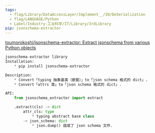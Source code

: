 ```yaml
---
tags:
  - flag/Library/DataAccessLayer/Implement__/IO/DeSerialization
  - flag/LANGUAGE/Python
  - Label/Industry-工业科学/IT/Library/3rdLibrary
pip: jsonschema-extractor
---
```


[toumorokoshi/jsonschema-extractor: Extract jsonschema from various Python objects](https://github.com/toumorokoshi/jsonschema-extractor)


```python
jsonschema-extractor library
Installation:
    * pip install jsonschema-extractor

Description:
    * Convert「typing 抽象基类（嵌套）」to「json schema 格式的 dict」.
    * Convert「attrs 类」to「json schema 格式的 dict」.

API:
    from jsonschema_extractor import extract

    .extract(cls) -> dict
        attr_cls: type
            * typing abstract base class
        -> json_schema: dict
            * json.dump() 就成了 json schema 文件.

```
